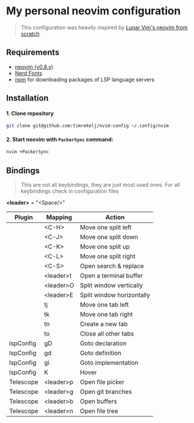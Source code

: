 # My personal neovim configuration

> This configuration was heavily inspired by [Lunar Vim's neovim from scratch](https://github.com/LunarVim/Neovim-from-scratch).

## Requirements
 - [neovim (v0.8.x)](https://github.com/neovim/neovim/releases/tag/v0.7.2)
 - [Nerd Fonts](https://www.nerdfonts.com/font-downloads)
 - [npm](https://github.com/npm/cli) for downloading packages of LSP language servers

## Installation

#### 1. Clone repository

```sh
git clone git@github.com:timrekelj/nvim-config ~/.config/nvim
```

#### 2. Start neovim with `PackerSync` command:

```sh
nvim +PackerSync
```

## Bindings

> This are not all keybindings, they are just most used ones. For all keybindings check in configuration files

**\<leader\>** = "\<Space/\>"

| Plugin    | Mapping      | Action                         |
| --------- | ------------ | ------------------------------ |
|           | \<C-H\>      | Move one split left            |
|           | \<C-J\>      | Move one split down            |
|           | \<C-K\>      | Move one split up              |
|           | \<C-L\>      | Move one split right           |
|           | \<C-S\>      | Open search & replace          |
|           | \<leader\>t  | Open a terminal buffer         |
|           | \<leader\>O  | Split window vertically        |
|           | \<leader\>E  | Split window horizontally      |
|           | tj           | Move one tab left              |
|           | tk           | Move one tab right             |
|           | tn           | Create a new tab               |
|           | to           | Close all other tabs           |
| lspConfig | gD           | Goto declaration               |
| lspConfig | gd           | Goto definition                |
| lspConfig | gi           | Goto implementation            |
| lspConfig | K            | Hover                          |
| Telescope | \<leader\>p  | Open file picker               |
| Telescope | \<leader\>g  | Open git branches              |
| Telescope | \<leader\>b  | Open buffers                   |
| Telescope | \<leader\>n  | Open file tree                 |

